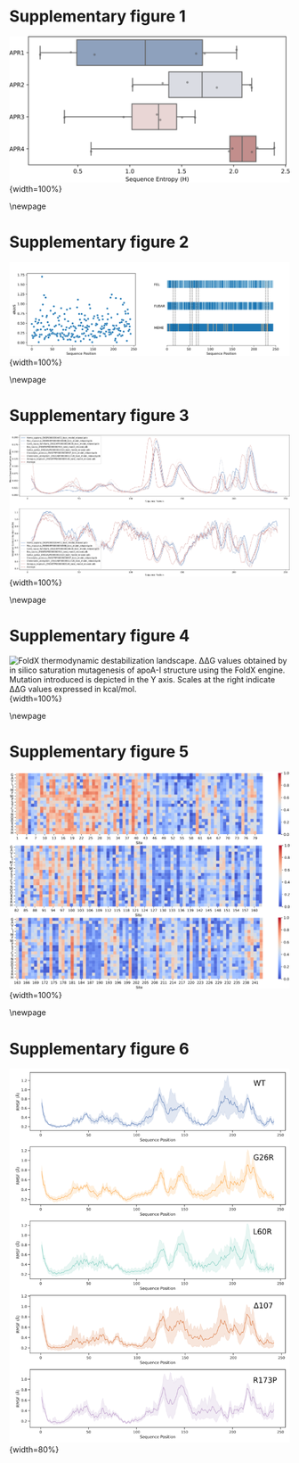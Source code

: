 # Supplementary figure 1

![APRs Shannon's entropy (H) content.](suppl_figure1.png){width=100%}

\newpage

# Supplementary figure 2

![Evolutionary rate (dN/dS) for each residue in the apoA-I codon alignment (left panel). Cartoon depicting the evidence of adaptive evolution for each site of apoA-I sequence (rigth panel). Residues under purifying, neutral and diversifying selection are colored in blue, paleblue and orange, respectively.](suppl_figure2.png){width=100%}

\newpage

# Supplementary figure 3

![Mean squared fluctuation (MSF, upper panel) and weighted contact number (WCN, lower panel) profiles computed for each modelled structure](suppl_figure3.png){width=100%}

\newpage

# Supplementary figure 4

![FoldX thermodynamic destabilization landscape.
ΔΔG values obtained by *in silico* saturation mutagenesis of apoA-I structure using the FoldX engine. Mutation introduced is depicted in the Y axis. Scales at the right indicate ΔΔG values expressed in kcal/mol.](suppl_figure4.png){width=100%}

\newpage

# Supplementary figure 5

![Rhapsody pathogenicity landscape. Pathogenicity values obtained by *in silico* saturation mutagenesis of apoA-I structure using the Rhapsody package. Mutation introduced is depicted in the Y axis. Scales at the right indicate pathogenicity score (1 more pathogenic, 0 less pathogenic)](suppl_figure5.png){width=100%}

\newpage

# Supplementary figure 6

![Root mean square fluctuation (RMSF) profiles for apoA-I mutants. RMSF values were computed for each protein position over the last 100 ns of the simulation. Mean values are depicted together with its standard deviation.](suppl_figure6.png){width=80%}
